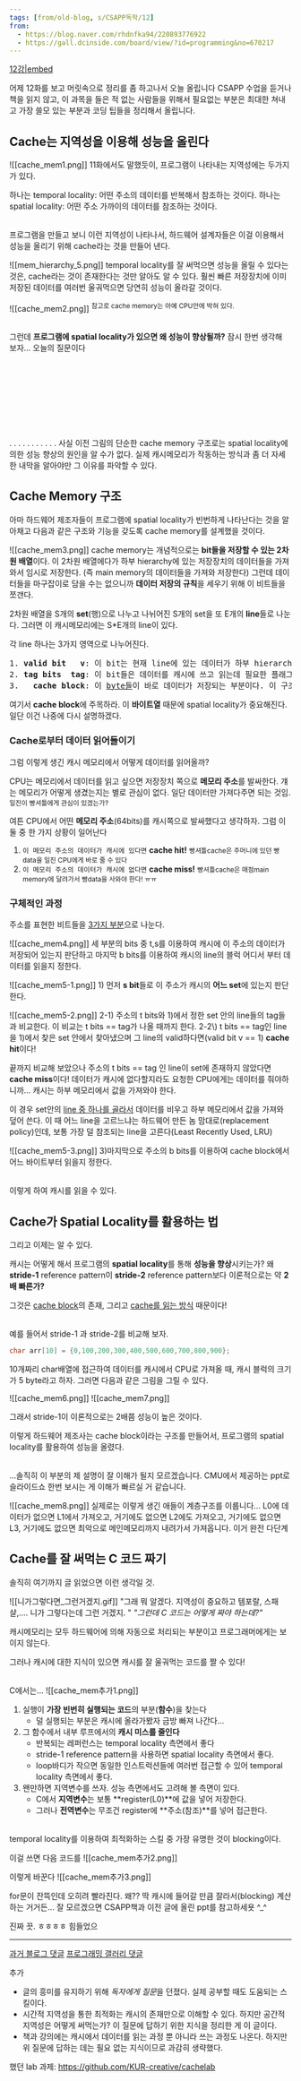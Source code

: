 ```yaml
---
tags: [from/old-blog, s/CSAPP독학/12]
from: 
  - https://blog.naver.com/rhdnfka94/220893776922
  - https://gall.dcinside.com/board/view/?id=programming&no=670217
---
```


[12강|embed](https://youtu.be/bdn4QuJOVSc?list=PLyboo2CCDSWnhzzzzDQ3OBPrRiIjl-aIE)

어제 12화를 보고 머릿속으로 정리를 좀 하고나서 오늘 올립니다
CSAPP 수업을 듣거나 책을 읽지 않고, 이 과목을 들은 적 없는 사람들을 위해서
필요없는 부분은 최대한 쳐내고 가장 쓸모 있는 부분과 코딩 팁들을 정리해서 올립니다.

## Cache는 지역성을 이용해 성능을 올린다
![[cache_mem1.png]]
11화에서도 말했듯이, 프로그램이 나타내는 지역성에는 두가지가 있다.

하나는 temporal locality: 어떤 주소의 데이터를 반복해서 참조하는 것이다.
하나는 spatial locality: 어떤 주소 가까이의 데이터를 참조하는 것이다.

\
프로그램을 만들고 보니 이런 지역성이 나타나서, 하드웨어 설계자들은 이걸 이용해서 성능을 올리기 위해
cache라는 것을 만들어 낸다.

![[mem_hierarchy_5.png]]
temporal locality를 잘 써먹으면 성능을 올릴 수 있다는 것은, cache라는 것이 존재한다는 것만 알아도 알 수 있다.
훨씬 빠른 저장장치에 이미 저장된 데이터를 여러번 울궈먹으면 당연히 성능이 올라갈 것이다.

![[cache_mem2.png]]
<sup>참고로 cache memory는 아예 CPU안에 박혀 있다.</sup>

\
그런데 **프로그램에 spatial locality가 있으면 왜 성능이 향상될까?**
잠시 한번 생각해 보자... 오늘의 질문이다

\
\
\
\
\
\
\
\
.
.
.
.
.
.
.
.
.
.
.
사실 이전 그림의 단순한 cache memory 구조로는 spatial locality에 의한 성능 향상의 원인을 알 수가 없다.
실제 캐시메모리가 작동하는 방식과 좀 더 자세한 내막을 알아야만 그 이유를 파악할 수 있다.

## Cache Memory 구조
아마 하드웨어 제조자들이 프로그램에 spatial locality가 빈번하게 나타난다는 것을 알아채고
다음과 같은 구조와 기능을 갖도록 cache memory를 설계했을 것이다.

![[cache_mem3.png]]
cache memory는 개념적으로는 **bit들을 저장할 수 있는 2차원 배열**이다.
이 2차원 배열에다가 하부 hierarchy에 있는 저장장치의 데이터들을 가져와서 임시로 저장한다. 
(즉 main memory의 데이터들을 가져와 저장한다)
그런데 데이터들을 마구잡이로 담을 수는 없으니까 **데이터 저장의 규칙**을 세우기 위해 이 비트들을 쪼갠다.

2차원 배열을 S개의 **set**(행)으로 나누고
나뉘어진 S개의 set을 또 E개의 **line**들로 나눈다. 
그러면 이 캐시메모리에는 S\*E개의 line이 있다.

각 line 하나는 3가지 영역으로 나누어진다.
<pre>
1. <b>valid bit   v</b>: 이 bit는 현재 line에 있는 데이터가 하부 hierarchy에서 가져온 데이터들인지 판별해 준다. 1이면 valid하다는 것.
2. <b>tag bits  tag</b>: 이 bit들은 데이터를 캐시에 쓰고 읽는데 필요한 플래그들이다
3. <b>  cache block</b>: 이 <u>byte들</u>이 바로 데이터가 저장되는 부분이다. 이 구조를 통해서 spatial locality를 이용한다.
</pre>

여기서 **cache block**에 주목하라. 이 **바이트열** 때문에 spatial locality가 중요해진다. 
일단 이건 나중에 다시 설명하겠다.

### Cache로부터 데이터 읽어들이기
그럼 이렇게 생긴 캐시 메모리에서 어떻게 데이터를 읽어올까?

CPU는 메모리에서 데이터를 읽고 싶으면 저장장치 쪽으로 **메모리 주소**를 발싸한다.
걔는 메모리가 어떻게 생겼는지는 별로 관심이 없다. 일단 데이터만 가져다주면 되는 것임.
<small>일진이 빵셔틀에게 관심이 있겠는가?</small>

여튼 CPU에서 어떤 **메모리 주소**(64bits)를 캐시쪽으로 발싸했다고 생각하자. 
그럼 이 둘 중 한 가지 상황이 일어난다
1. `이 메모리 주소의 데이터가 캐시에 있다면` **cache hit!**
    <small>빵셔틀cache은 주머니에 있던 빵data을 일진 CPU에게 바로 줄 수 있다</small>
2. `이 메모리 주소의 데이터가 캐시에 없다면` **cache miss!**
    <small>빵셔틀cache은 매점main memory에 달려가서 빵data을 사와야 한다! ㅠㅠ</small>

### 구체적인 과정
주소를 표현한 비트들을 <u>3가지 부분</u>으로 나눈다.

![[cache_mem4.png]]
세 부분의 bits 중 t,s를 이용하여 캐시에 이 주소의 데이터가 저장되어 있는지 판단하고
마지막 b bits를 이용하여 캐시의 line의 블럭 어디서 부터 데이터를 읽을지 정한다.

![[cache_mem5-1.png]]
1\) 먼저 **s bit**들로 이 주소가 캐시의 **어느 set**에 있는지 판단한다.

![[cache_mem5-2.png]]
2-1\) 주소의 t bits와 1)에서 정한 set 안의 line들의 tag들과 비교한다. 이 비교는 t bits == tag가 나올 때까지 한다.
2-2\\) t bits == tag인 line을 1)에서 찾은 set 안에서 찾아냈으며 그 line의 valid하다면(valid bit v == 1) **cache hit**이다!

끝까지 비교해 보았으나 주소의 t bits == tag 인 line이 set에 존재하지 않았다면 **cache miss**이다!
데이터가 캐시에 없다할지라도 요청한 CPU에게는 데이터를 줘야하니까... 캐시는 하부 메모리에서 값을 가져와야 한다.

이 경우 set안의 <u>line 중 하나를 골라서</u> 데이터를 비우고 하부 메모리에서 값을 가져와 덮어 쓴다.
이 때 어느 line을 고르느냐는 하드웨어 만든 놈 맘대로(replacement policy)인데, 보통 가장 덜 참조되는 line을 고른다(Least Recently Used, LRU)

![[cache_mem5-3.png]]
3)마지막으로 주소의 b bits를 이용하여 cache block에서 어느 바이트부터 읽을지 정한다.

\
이렇게 하여 캐시를 읽을 수 있다.

## Cache가 Spatial Locality를 활용하는 법
그리고 이제는 알 수 있다. 

캐시는 어떻게 해서 프로그램의 **spatial locality**를 통해 **성능을 향상**시키는가?
왜 **stride-1** reference pattern이 **stride-2** reference pattern보다 이론적으로는 약 **2배 빠른가?**

그것은 <u>cache block</u>의 존재, 그리고 <u>cache를 읽는 방식</u> 때문이다!

\
예를 들어서 stride-1 과 stride-2를 비교해 보자.
```C
char arr[10] = {0,100,200,300,400,500,600,700,800,900};
```
10개짜리 char배열에 접근하여 데이터를 캐시에서 CPU로 가져올 때,
캐시 블럭의 크기가 5 byte라고 하자. 그러면 다음과 같은 그림을 그릴 수 있다.

![[cache_mem6.png]]
![[cache_mem7.png]]

그래서 stride-1이 이론적으로는 2배쯤 성능이 높은 것이다.

이렇게 하드웨어 제조사는 cache block이라는 구조를 만들어서, 프로그램의 spatial locality를 활용하여 성능을 올렸다.

\
...솔직히 이 부분의 제 설명이 잘 이해가 될지 모르겠습니다.
CMU에서 제공하는 ppt로 슬라이드쇼 한번 보시는 게 이해가 빠르실 거 같습니다.

![[cache_mem8.png]]
실제로는 이렇게 생긴 애들이 계층구조를 이룹니다...
L0에 데이터가 없으면 L1에서 가져오고, 거기에도 없으면 L2에도 가져오고, 거기에도 없으면  L3, 거기에도 없으면
최악으로 메인메모리까지 내려가서 가져옵니다. 이거 완전 다단계

## Cache를 잘 써먹는 C 코드 짜기
솔직히 여기까지 글 읽었으면 이런 생각일 것.

![[니가그렇다면_그런거겠지.gif]]
"그래 뭐 알겠다. 지역성이 중요하고 템포랄, 스패샬,.... 니가 그렇다는데 그런 거겠지. "
*"그런데 C 코드는 어떻게 짜야 하는데?"*

캐시메모리는 모두 하드웨어에 의해 자동으로 처리되는 부분이고
프로그래머에게는 보이지 않는다.

그러나 캐시에 대한 지식이 있으면 캐시를 잘 울궈먹는 코드를 짤 수 있다!

\
C에서는...
![[cache_mem추가1.png]]
1. 실행이 **가장 빈번히 실행되는 코드**의 부분(**함수**)을 찾는다
    - 덜 실행되는 부분은 캐시에 올라가봤자 금방 빠져 나간다...
2. 그 함수에서 내부 루프에서의 **캐시 미스를 줄인다**
    - 반복되는 레퍼런스는 temporal locality 측면에서 좋다 
    - stride-1 reference pattern을 사용하면 spatial locality 측면에서 좋다.
    - loop바디가 작으면 동일한 인스트럭션들에 여러번 접근할 수 있어 temporal locality 측면에서 좋다.
3. 왠만하면 지역변수를 쓰자. 성능 측면에서도 고려해 볼 측면이 있다.
    - C에서 **지역변수**는 보통 **register(L0)**에 값을 넣어 저장한다.
    - 그러나 **전역변수**는 무조건 register에 **주소(참조)**를 넣어 접근한다. 

\
temporal locality를 이용하여 최적화하는 스킬 중 가장 유명한 것이 blocking이다.

이걸 쓰면 다음 코드를
![[cache_mem추가2.png]]

이렇게 바꾼다
![[cache_mem추가3.png]]

for문이 잔뜩인데 오히려 빨라진다. 왜?? 딱 캐시에 들어갈 만큼 잘라서(blocking) 계산하는 거거든...
잘 모르겠으면 CSAPP책과 이전 글에 올린 ppt를 참고하세욧 ^_^

진짜 끗. ㅎㅎㅎㅎ 힘들었으

---
[과거 블로그 댓글](https://m.blog.naver.com/CommentList.naver?blogId=rhdnfka94&logNo=220893776922)
[프로그래밍 갤러리 댓글](https://gall.dcinside.com/board/view/?id=programming&no=670217&t=cv)

추가
- 글의 흥미를 유지하기 위해 *독자에게 질문*을 던졌다. 실제 공부할 때도 도움되는 스킬이다.
- 시간적 지역성을 통한 최적화는 캐시의 존재만으로 이해할 수 있다. 하지만 공간적 지역성은 어떻게 써먹는가? 이 질문에 답하기 위한 지식을 정리한 게 이 글이다.
- 책과 강의에는 캐시에서 데이터를 읽는 과정 뿐 아니라 쓰는 과정도 나온다. 하지만 위 질문에 답하는 데는 필요 없는 지식이므로 과감히 생략했다.

했던 lab 과제: https://github.com/KUR-creative/cachelab